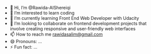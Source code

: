 - 👋 Hi, I’m @Rawida-AlShereiqi
- 👀 I’m interested to learn coding
- 🌱 I’m currently learning Front End Web Developer with Udacity
- 💞️ I’m looking to collaborate on frontend development projects that involve creating responsive and user-friendly web interfaces
- 📫 How to reach me rawidasalim@gmail.com
- 😄 Pronouns: ...
- ⚡ Fun fact: ...

<!---
Rawida-AlShereiqi/Rawida-AlShereiqi is a ✨ special ✨ repository because its `README.md` (this file) appears on your GitHub profile.
You can click the Preview link to take a look at your changes.
--->
